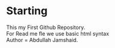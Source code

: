 # Starting
This my First Github Repository.
<br>
For Read me fle we use basic html syntax
<br>
Author = Abdullah Jamshaid.
